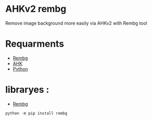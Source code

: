 # AHKv2 rembg
 Remove image background more easily via AHKv2 with Rembg tool

# Requarments
- [Rembg](https://github.com/danielgtz/rembg)
- [AHK](https://github.com/ahkde/ahk)
- [Python](https://www.python.org)



# libraryes :
- [Rembg](https://github.com/danielgtz/rembg)

```python
python -m pip install rembg
```
